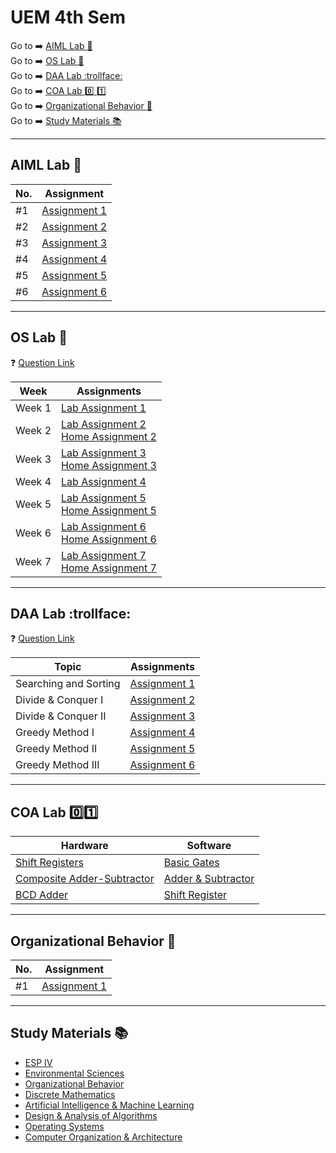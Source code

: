 # UEM 4th Sem

Go to :arrow_right: [AIML Lab :brain:](#aiml-lab-brain) <br>
Go to :arrow_right: [OS Lab :penguin:](#os-lab-penguin) <br>
Go to :arrow_right: [DAA Lab :trollface:](#daa-lab-trollface) <br>
Go to :arrow_right: [COA Lab :zero: :one:](#coa-lab-zeroone) <br>
Go to :arrow_right: [Organizational Behavior :briefcase:](#organizational-behavior-briefcase) <br>
Go to :arrow_right: [Study Materials :books:](#study-materials-books)

---

## AIML Lab :brain:

| No. | Assignment                                     |
| --- | ---------------------------------------------- |
| #1  | [Assignment 1](./AIML/assignment1/family.pl)   |
| #2  | [Assignment 2](./AIML/assignment2)             |
| #3  | [Assignment 3](./AIML/assignment3)             |
| #4  | [Assignment 4](./AIML/assignment4)             |
| #5  | [Assignment 5](./AIML/assignment5)             |
| #6  | [Assignment 6](./AIML/assignment6/max_iter.py) |

---

## OS Lab :penguin:

:question: [Question Link](https://drive.google.com/file/d/15o1MAmkMAReHyUHMT7VpRWZTr7DARHP_/view?usp=drivesdk)

| Week   | Assignments                                                                                      |
| ------ | ------------------------------------------------------------------------------------------------ |
| Week 1 | [Lab Assignment 1](./OS/assignment1/lab1.md)                                                     |
| Week 2 | [Lab Assignment 2](./OS/assignment2/lab2.md) <br> [Home Assignment 2](./OS/assignment2/home2.md) |
| Week 3 | [Lab Assignment 3](./OS/assignment3/lab3.md) <br> [Home Assignment 3](./OS/assignment3/home3.md) |
| Week 4 | [Lab Assignment 4](./OS/assignment4/lab4.md)                                                     |
| Week 5 | [Lab Assignment 5](./OS/assignment5/lab5.md) <br> [Home Assignment 5](./OS/assignment5/home5.md) |
| Week 6 | [Lab Assignment 6](./OS/assignment6/lab6.md) <br> [Home Assignment 6](./OS/assignment6/home6.md) |
| Week 7 | [Lab Assignment 7](./OS/assignment7/lab7.md) <br> [Home Assignment 7](./OS/assignment7/home7.md) |

---

## DAA Lab :trollface:

:question: [Question Link](https://drive.google.com/file/d/1SKvDe8jgySiOxUjLt8G6e-yr7ajdNLxd/view?usp=share_link)

| Topic                 | Assignments                        |
| --------------------- | ---------------------------------- |
| Searching and Sorting | [Assignment 1](./DAA/assignment1/) |
| Divide & Conquer I    | [Assignment 2](./DAA/assignment2/) |
| Divide & Conquer II   | [Assignment 3](./DAA/assignment3/) |
| Greedy Method I       | [Assignment 4](./DAA/assignment4/) |
| Greedy Method II      | [Assignment 5](./DAA/assignment5/) |
| Greedy Method III     | [Assignment 6](./DAA/assignment6/) |

---

## COA Lab :zero::one:

| Hardware                                                                                                            | Software                                      |
| ------------------------------------------------------------------------------------------------------------------- | --------------------------------------------- |
| [Shift Registers](https://drive.google.com/file/d/11cb8rPVw17eLTPiN5-_xJglYm9hL7dhI/view?usp=drivesdk)              | [Basic Gates](./COA/basic_gates/)             |
| [Composite Adder-Subtractor](https://drive.google.com/file/d/1BzE1bD-5IZCuFdgcreYjnneT7GK0JuEF/view?usp=share_link) | [Adder & Subtractor](./COA/adder_subtractor/) |
| [BCD Adder](https://drive.google.com/file/d/1ehVgkiiovUclaAGIwE6XRKb0X_vIxeOK/view?usp=share_link)                  | [Shift Register](./COA/shift_registers/)      |

---

## Organizational Behavior :briefcase:

| No. | Assignment                                |
| --- | ----------------------------------------- |
| #1  | [Assignment 1](./OrgBehav/assignment1.md) |

---

## Study Materials :books:

- [ESP IV](https://drive.google.com/drive/folders/1vQo0cq_sHx6SghQjGW_YZTHeySxcNVHc?usp=share_link)
- [Environmental Sciences](https://drive.google.com/drive/folders/1-__DgfY-MwTaoyxFDN2RI1L8iHkRibsB?usp=share_link)
- [Organizational Behavior](https://drive.google.com/drive/folders/1lzAaGkzRAc3y58SlpB09CezFj___q_EY?usp=share_link)
- [Discrete Mathematics](https://drive.google.com/drive/folders/1oR7jzT5vrKZpYrcmbpDN1R5kwsJph-2t?usp=share_link)
- [Artificial Intelligence & Machine Learning](https://drive.google.com/drive/folders/1WktcDGmhf5h0XcEJI74aFnvt3LDQ0O8F?usp=share_link)
- [Design & Analysis of Algorithms](https://drive.google.com/drive/folders/1SyUtJOjIPBFJMwx8zJAZ0Xjaf6eRjApg?usp=share_link)
- [Operating Systems](https://drive.google.com/drive/folders/1AKfa7NIr2bvKNWT4vfEQ0G8k_XMRYuBz?usp=share_link)
- [Computer Organization & Architecture](https://drive.google.com/drive/folders/14RcEtJm0G15KSUN77ka43CKdoWzMCS8D?usp=share_link)
